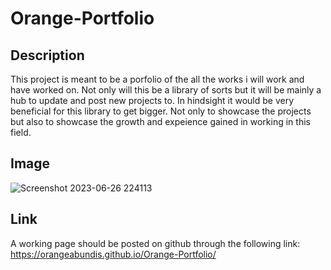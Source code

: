 
# Orange-Portfolio

## Description

This project is meant to be a porfolio of the all the works i will work and have worked on. Not only will this be a library of sorts but it will be mainly a hub to update and post new projects to. In hindsight it would be very beneficial for this library to get bigger. Not only to showcase the projects but also to showcase the growth and expeience gained in working in this field.

## Image

![Screenshot 2023-06-26 224113](https://github.com/OrangeAbundis/Orange-Portfolio/assets/134582500/a39b6dcc-c071-4cbf-a9e1-983c96eee2d0)

## Link

A working page should be posted on github through the following link:
https://orangeabundis.github.io/Orange-Portfolio/
